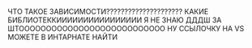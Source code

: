ЧТО ТАКОЕ ЗАВИСИМОСТИ?????????????????????
КАКИЕ БИБЛИОТЕККИИИИИИИИИИИИИИИИ Я НЕ ЗНАЮ ДДДШ ЗА ШТООООООООООООООООООООООООООО
НУ ССЫЛОЧКУ НА VS МОЖЕТЕ В ИНТАРНАТЕ НАЙТИ
